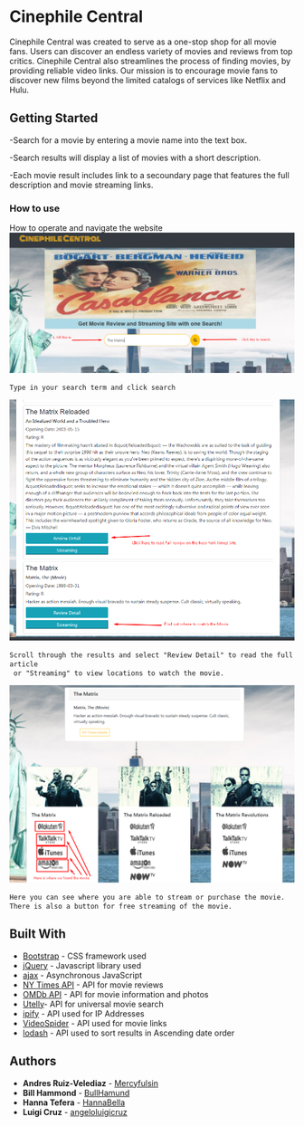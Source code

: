 # Cinephile Central

Cinephile Central was created to serve as a one-stop shop for all movie fans. Users can discover an endless variety of movies and reviews from top critics. Cinephile Central also streamlines the process of finding movies, by providing reliable video links. Our mission is to encourage movie fans to discover new films beyond the limited catalogs of services like Netflix and Hulu.

## Getting Started

-Search for a movie by entering a movie name into the text box.

-Search results will display a list of movies with a short description.

-Each movie result includes link to a secoundary page that features the full description and movie streaming links.

### How to use

How to operate and navigate the website
![Step 1](https://raw.githubusercontent.com/BullHamund/New_York_Times-Square/master/assets/images/s1.png)
```
Type in your search term and click search
```
![Step 2](https://raw.githubusercontent.com/BullHamund/New_York_Times-Square/master/assets/images/s2.png)
```
Scroll through the results and select "Review Detail" to read the full article
 or "Streaming" to view locations to watch the movie.
```
![Step 3](https://github.com/HannaBella/Cinephile-Central/blob/master/assets/images/s3.png)
```
Here you can see where you are able to stream or purchase the movie.
There is also a button for free streaming of the movie.
```

## Built With

* [Bootstrap](https://getbootstrap.com/docs/4.3) - CSS framework used
* [jQuery](https://api.jquery.com) - Javascript library used
* [ajax](https://api.jquery.com/jquery.ajax/) - Asynchronous JavaScript 
* [NY Times API](https://developer.nytimes.com/docs/movie-reviews-api) - API for movie reviews
* [OMDb API](http://www.omdbapi.com/) - API for movie information and photos
* [Utelly](https://rapidapi.com/utelly/api/utelly)- API for universal movie search
* [ipify](https://www.ipify.org/) - API used for IP Addresses
* [VideoSpider](https://videospider.in/) - API used for movie links
* [lodash](https://lodash.com) - API used to sort results in Ascending date order

## Authors

* **Andres Ruiz-Velediaz** - [Mercyfulsin](https://github.com/Mercyfulsin)
* **Bill Hammond** - [BullHamund](https://github.com/BullHamund)
* **Hanna Tefera** - [HannaBella](https://github.com/HannaBella)
* **Luigi Cruz** - [angeloluigicruz](https://github.com/angeloluigicruz)



